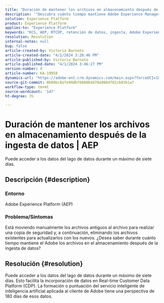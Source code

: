 ```yaml
---
title: "Duración de mantener los archivos en almacenamiento después de la ingesta de datos | AEP"
description: '"Descubra cuánto tiempo mantiene Adobe Experience Manager los archivos en el almacenamiento después de la ingesta de datos".'
solution: Experience Platform
product: Experience Platform
applies-to: "Experience Platform"
keywords: "KCS, AEP, RTCDP, retención de datos, ingesta, Adobe Experience Platform, Experience Platform, lago de datos"
resolution: Resolution
internal-notes: null
bug: false
article-created-by: Victoria Barnato
article-created-date: "4/1/2024 3:28:46 PM"
article-published-by: Victoria Barnato
article-published-date: "4/1/2024 3:46:27 PM"
version-number: 4
article-number: KA-19958
dynamics-url: "https://adobe-ent.crm.dynamics.com/main.aspx?forceUCI=1&pagetype=entityrecord&etn=knowledgearticle&id=d33f0185-3cf0-ee11-904b-6045bd04ed02"
source-git-commit: 0b99bc8afe99dbf608064d70a9884f82cb83b1a7
workflow-type: tm+mt
source-wordcount: '147'
ht-degree: 3%

---
```


# Duración de mantener los archivos en almacenamiento después de la ingesta de datos | AEP


Puede acceder a los datos del lago de datos durante un máximo de siete días.

## Descripción {#description}


### <b>Entorno</b>

Adobe Experience Platform (AEP)

### <b>Problema/Síntomas</b>

Está moviendo manualmente los archivos antiguos al archivo para realizar una copia de seguridad y, a continuación, eliminando los archivos existentes para actualizarlos con los nuevos. ¿Desea saber durante cuánto tiempo mantiene el Adobe los archivos en el almacenamiento después de la ingesta de datos?




## Resolución {#resolution}


Puede acceder a los datos del lago de datos durante un máximo de siete días. Esto facilita la incorporación de datos en Real-time Customer Data Platform (CDP). La formación o puntuación del servicio inteligente de inteligencia artificial aplicada al cliente de Adobe tiene una perspectiva de 180 días de esos datos.
